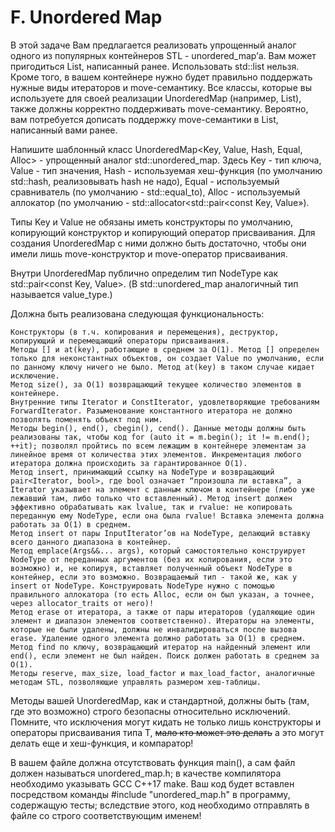 # F. Unordered Map



В этой задаче Вам предлагается реализовать упрощенный аналог одного из популярных контейнеров STL - unordered_map’а. Вам может пригодиться List, написанный ранее. Использовать std::list нельзя. Кроме того, в вашем контейнере нужно будет правильно поддержать нужные виды итераторов и move-семантику. Все классы, которые вы используете для своей реализации UnorderedMap (например, List), также должны корректно поддерживать move-семантику. Вероятно, вам потребуется дописать поддержку move-семантики в List, написанный вами ранее.

Напишите шаблонный класс UnorderedMap<Key, Value, Hash, Equal, Alloc> - упрощенный аналог std::unordered_map. Здесь Key - тип ключа, Value - тип значения, Hash - используемая хеш-функция (по умолчанию std::hash<Key>, реализовывать hash не надо), Equal - используемый сравниватель (по умолчанию - std::equal_to<Key>), Alloc - используемый аллокатор (по умолчанию - std::allocator<std::pair<const Key, Value»).

Типы Key и Value не обязаны иметь конструкторы по умолчанию, копирующий конструктор и копирующий оператор присваивания. Для создания UnorderedMap с ними должно быть достаточно, чтобы они имели лишь move-конструктор и move-оператор присваивания.

Внутри UnorderedMap публично определим тип NodeType как std::pair<const Key, Value>. (В std::unordered_map аналогичный тип называется value_type.)

Должна быть реализована следующая функциональность:

    Конструкторы (в т.ч. копирования и перемещения), деструктор, копирующий и перемещающий операторы присваивания.
    Методы [] и at(key), работающие в среднем за O(1). Метод [] определен только для неконстантных объектов, он создает Value по умолчанию, если по данному ключу ничего не было. Метод at(key) в таком случае кидает исключение.
    Метод size(), за O(1) возвращающий текущее количество элементов в контейнере.
    Внутренние типы Iterator и ConstIterator, удовлетворяющие требованиям ForwardIterator. Разыменование константного итератора не должно позволять поменять объект под ним.
    Методы begin(), end(), cbegin(), cend(). Данные методы должны быть реализованы так, чтобы код for (auto it = m.begin(); it != m.end(); ++it); позволял пройтись по всем лежащим в контейнере элементам за линейное время от количества этих элементов. Инкрементация любого итератора должна происходить за гарантированное O(1).
    Метод insert, принимающий ссылку на NodeType и возвращающий pair<Iterator, bool>, где bool означает “произошла ли вставка”, а Iterator указывает на элемент с данным ключом в контейнере (либо уже лежавший там, либо только что вставленный). Метод insert должен эффективно обрабатывать как lvalue, так и rvalue: не копировать переданную ему NodeType, если она была rvalue! Вставка элемента должна работать за O(1) в среднем.
    Метод insert от пары InputIterator’ов на NodeType, делающий вставку всего данного диапазона в контейнер.
    Метод emplace(Args&&... args), который самостоятельно конструирует NodeType от переданных аргументов (без их копирования, если это возможно) и, не копируя, вставляет полученный объект NodeType в контейнер, если это возможно. Возвращаемый тип - такой же, как у insert от NodeType. Конструировать NodeType нужно с помощью правильного аллокатора (то есть Alloc, если он был указан, а точнее, через allocator_traits от него)!
    Метод erase от итератора, а также от пары итераторов (удаляющие один элемент и диапазон элементов соответственно). Итераторы на элементы, которые не были удалены, должны не инвалидироваться после вызова erase. Удаление одного элемента должно работать за O(1) в среднем.
    Метод find по ключу, возвращающий итератор на найденный элемент или end(), если элемент не был найден. Поиск должен работать в среднем за O(1).
    Методы reserve, max_size, load_factor и max_load_factor, аналогичные методам STL, позволяющие управлять размером хеш-таблицы.

Методы вашей UnorderedMap, как и стандартной, должны быть (там, где это возможно) строго безопасны относительно исключений. Помните, что исключения могут кидать не только лишь конструкторы и операторы присваивания типа T, <s>мало кто может это делать</s> а это могут делать еще и хеш-функция, и компаратор!

В вашем файле должна отсутствовать функция main(), а сам файл должен называться unordered_map.h; в качестве компилятора необходимо указывать GCC C++17 make. Ваш код будет вставлен посредством команды #include "unordered_map.h" в программу, содержащую тесты; вследствие этого, код необходимо отправлять в файле со строго соответствующим именем!
